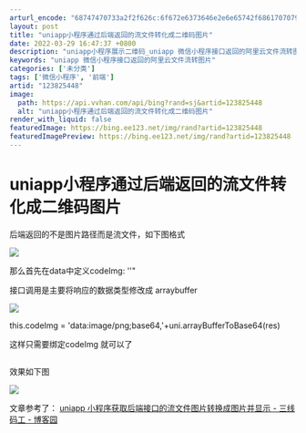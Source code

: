 ```yaml
---
arturl_encode: "68747470733a2f2f626c:6f672e6373646e2e6e65742f686170707979616e673330332f:61727469636c652f64657461696c732f313233383235343438"
layout: post
title: "uniapp小程序通过后端返回的流文件转化成二维码图片"
date: 2022-03-29 16:47:37 +0800
description: "uniapp小程序展示二维码_uniapp 微信小程序接口返回的阿里云文件流转图片"
keywords: "uniapp 微信小程序接口返回的阿里云文件流转图片"
categories: ['未分类']
tags: ['微信小程序', '前端']
artid: "123825448"
image:
  path: https://api.vvhan.com/api/bing?rand=sj&artid=123825448
  alt: "uniapp小程序通过后端返回的流文件转化成二维码图片"
render_with_liquid: false
featuredImage: https://bing.ee123.net/img/rand?artid=123825448
featuredImagePreview: https://bing.ee123.net/img/rand?artid=123825448
---
```


# uniapp小程序通过后端返回的流文件转化成二维码图片

后端返回的不是图片路径而是流文件，如下图格式

![](https://i-blog.csdnimg.cn/blog_migrate/27a01b08960d4cc744021794b6ecb6a6.png)

那么首先在data中定义codeImg: ''"

接口调用是主要将响应的数据类型修改成 arraybuffer

![](https://i-blog.csdnimg.cn/blog_migrate/96a4c20f6fc4c032f755207dc1fc71e8.png)

this.codeImg = 'data:image/png;base64,'+uni.arrayBufferToBase64(res)

这样只需要绑定codeImg 就可以了

<image :src="`${codeImg}`" ></image>

效果如下图

![](https://i-blog.csdnimg.cn/blog_migrate/c371602a962c9ca855f0d5d9a7841e60.png)

文章参考了：
[uniapp 小程序获取后端接口的流文件图片转换成图片并显示 - 三线码工 - 博客园](https://www.cnblogs.com/shangrao/p/15958594.html "     uniapp 小程序获取后端接口的流文件图片转换成图片并显示 - 三线码工 - 博客园")